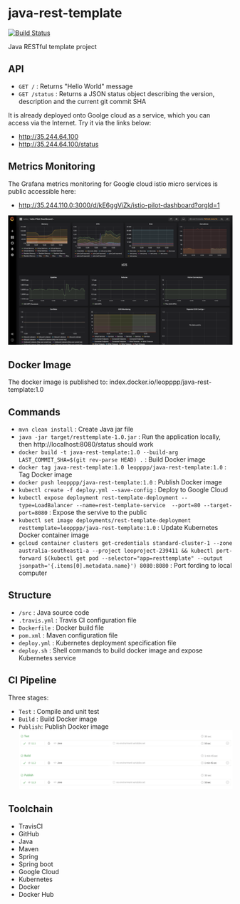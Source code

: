 # java-rest-template
[![Build Status](https://travis-ci.org/leopppp/java-rest-template.svg?branch=master)](https://travis-ci.org/leopppp/java-rest-template)

Java RESTful template project

## API
* `GET /` : Returns "Hello World" message
* `GET /status` : Returns a JSON status object describing the version, description and the current git commit SHA

It is already deployed onto Goolge cloud as a service, which you can access via the Internet. Try it via the links below:
* http://35.244.64.100
* http://35.244.64.100/status

## Metrics Monitoring
The Grafana metrics monitoring for Google cloud istio micro services is public accessible here:
* http://35.244.110.0:3000/d/kE6ggViZk/istio-pilot-dashboard?orgId=1
  
![Grafana screenshot](https://github.com/leopppp/java-rest-template/blob/master/GrafanaMetricsMonitoring.png)
## Docker Image
The docker image is published to: index.docker.io/leopppp/java-rest-template:1.0

## Commands
* `mvn clean install` : Create Java jar file
* `java -jar target/resttemplate-1.0.jar` : Run the application locally, then http://localhost:8080/status should work
* `docker build -t java-rest-template:1.0 --build-arg LAST_COMMIT_SHA=$(git rev-parse HEAD) .` : Build Docker image
* `docker tag java-rest-template:1.0 leopppp/java-rest-template:1.0` : Tag Docker image
* `docker push leopppp/java-rest-template:1.0` : Publish Docker image
* `kubectl create -f deploy.yml --save-config` : Deploy to Google Cloud
* `kubectl expose deployment rest-template-deployment --type=LoadBalancer --name=rest-template-service  --port=80 --target-port=8080` : Expose the servive to the public
* `kubectl set image deployments/rest-template-deployment resttemplate=leopppp/java-rest-template:1.0` : Update Kubernetes Docker container image
* `gcloud container clusters get-credentials standard-cluster-1 --zone australia-southeast1-a --project leoproject-239411 && kubectl port-forward $(kubectl get pod --selector="app=resttemplate" --output jsonpath='{.items[0].metadata.name}') 8080:8080` : Port fording to local computer

## Structure
* `/src` : Java source code
* `.travis.yml` : Travis CI configuration file
* `Dockerfile` : Docker build file
* `pom.xml` : Maven configuration file
* `deploy.yml` : Kubernetes deployment specification file
* `deploy.sh` : Shell commands to build docker image and expose Kubernetes service 

## CI Pipeline
Three stages:
* `Test` : Compile and unit test
* `Build` : Build Docker image
* `Publish`: Publish Docker image
![CI screenshot](https://github.com/leopppp/java-rest-template/blob/master/CI-Pipeline.png)

## Toolchain
* TravisCI
* GitHub
* Java
* Maven
* Spring
* Spring boot
* Google Cloud
* Kubernetes
* Docker
* Docker Hub


